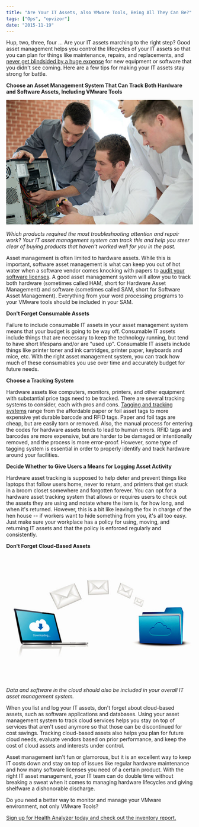 ```yaml
---
title: "Are Your IT Assets, also VMware Tools, Being All They Can Be?"
tags: ["Ops", "opvizor"]
date: "2015-11-19"
---
```


Hup, two, three, four ... Are your IT assets marching to the right step? Good asset management helps you control the lifecycles of your IT assets so that you can plan for things like maintenance, repairs, and replacements, and [never get blindsided by a huge expense](http://www.vmware.com/files/pdf/cloud/VMW-WP-BTiTGartner-USLET-101.pdf "never get blindsided by a huge expense") for new equipment or software that you didn't see coming. Here are a few tips for making your IT assets stay strong for battle.

**Choose an Asset Management System That Can Track Both Hardware and Software Assets, Including VMware Tools**

**![IT Asset VMware Tools](/images/blog/bigstock-Students-in-computing-class-wi-85242983.jpg)**

_Which products required the most troubleshooting attention and repair work? Your IT asset management system can track this and help you steer clear of buying products that haven't worked well for you in the past._

Asset management is often limited to hardware assets. While this is important, software asset management is what can keep you out of hot water when a software vendor comes knocking with papers to [audit your software licenses](http://www.networkworld.com/article/2162121/tech-primers/10-tips-on-how-to-win-the-it-asset-management-challenge.html "audit your software licenses"). A good asset management system will allow you to track both hardware (sometimes called HAM, short for Hardware Asset Management) and software (sometimes called SAM, short for Software Asset Management). Everything from your word processing programs to your VMware tools should be included in your SAM.

**Don't Forget Consumable Assets**

Failure to include consumable IT assets in your asset management system means that your budget is going to be way off. Consumable IT assets include things that are necessary to keep the technology running, but tend to have short lifespans and/or are "used up". Consumable IT assets include things like printer toner and ink cartridges, printer paper, keyboards and mice, etc. With the right asset management system, you can track how much of these consumables you use over time and accurately budget for future needs.

**Choose a Tracking System**

Hardware assets like computers, monitors, printers, and other equipment with substantial price tags need to be tracked. There are several tracking systems to consider, each with pros and cons. [Tagging and tracking systems](http://www.itassetmanagement.net/2014/09/05/asset-tagging/ "Tagging and tracking systems") range from the affordable paper or foil asset tags to more expensive yet durable barcode and RFID tags. Paper and foil tags are cheap, but are easily torn or removed. Also, the manual process for entering the codes for hardware assets tends to lead to human errors. RFID tags and barcodes are more expensive, but are harder to be damaged or intentionally removed, and the process is more error-proof. However, some type of tagging system is essential in order to properly identify and track hardware around your facilities.

**Decide Whether to Give Users a Means for Logging Asset Activity**

Hardware asset tracking is supposed to help deter and prevent things like laptops that follow users home, never to return, and printers that get stuck in a broom closet somewhere and forgotten forever. You can opt for a hardware asset tracking system that allows or requires users to check out the assets they are using and notate where the item is, for how long, and when it's returned. However, this is a bit like leaving the fox in charge of the hen house -- if workers want to hide something from you, it's all too easy. Just make sure your workplace has a policy for using, moving, and returning IT assets and that the policy is enforced regularly and consistently.

**Don't Forget Cloud-Based Assets**

**![Cloud based Assets](/images/blog/bigstock-Laptop-downloading-mail-from-c-90982376.jpg)**

_Data and software in the cloud should also be included in your overall IT asset management system._

When you list and log your IT assets, don't forget about cloud-based assets, such as software applications and databases. Using your asset management system to track cloud services helps you stay on top of services that aren't used anymore so that those can be discontinued for cost savings. Tracking cloud-based assets also helps you plan for future cloud needs, evaluate vendors based on prior performance, and keep the cost of cloud assets and interests under control.

Asset management isn't fun or glamorous, but it is an excellent way to keep IT costs down and stay on top of issues like regular hardware maintenance and how many software licenses you need of a certain product. With the right IT asset management, your IT team can do double time without breaking a sweat when it comes to managing hardware lifecycles and giving shelfware a dishonorable discharge.

Do you need a better way to monitor and manage your VMware environment, not only VMware Tools? 

[Sign up for Health Analyzer today and check out the inventory report.](http://try.opvizor.com/health-analyzer/ "Sign up for Health Analyzer today and check out the inventory report.")
